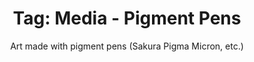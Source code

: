 ---
layout: portfolio
title: 'Tag: Media - Pigment Pens'
subtitle: Art made with pigment pens (Sakura Pigma Micron, etc.)
permalink: /portfolio/tags/media/pigment-pens
type: tag
uid: pigment-pens
pagination:
    enabled: true
    tag: [pigment-pens]
---